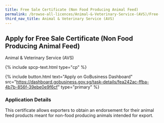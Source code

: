 ```yaml
---
title: Free Sale Certificate (Non Food Producing Animal Feed)
permalink: /browse-all-licences/Animal-&-Veterinary-Service-(AVS)/Free-Sale-Certificate-(Non-Food-Producing-Animal-Feed)
third_nav_title: Animal & Veterinary Service (AVS)
---
```


## Apply for Free Sale Certificate (Non Food Producing Animal Feed)

Animal & Veterinary Service (AVS)

{% include spcp-text.html type="cp" %}

{% include button.html text="Apply on GoBusiness Dashboard" src="https://dashboard.gobusiness.gov.sg/task-details/fea242ac-ffba-4b7b-856f-39ebe0e9f6cf" type="primary" %}

<H3>Application Details</H3>

<p>This certificate allows exporters to obtain an endorsement for their animal feed products meant for non-food producing animals intended for export.</p>


